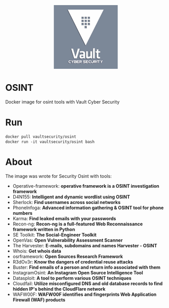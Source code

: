 <p align="center">
		<img src="img/vcb.gif" height=200 alt="Scorpion-Osint">
</p>

# OSINT 
Docker image for osint tools with Vault Cyber Security

# Run
```docker
docker pull vaultsecurity/osint
docker run -it vaultsecurity/osint bash
```

# About
The image was wrote for Security Osint with tools:
  -  Operative-framework: __operative framework is a OSINT investigation framework__
  -  D4N155: __Intelligent and dynamic wordlist using OSINT__
  -  Sherlock: __Find usernames across social networks__
  -  PhoneInfoga: __Advanced information gathering & OSINT tool for phone numbers__
  -  Karma: __Find leaked emails with your passwords__
  -  Recon-ng: __Recon-ng is a full-featured Web Reconnaissance framework written in Python__
  -  SE Toolkit: __The Social-Engineer Toolkit__
  -  OpenVas: __Open Vulnerability Assessment Scanner__ 
  -  The Harvester: __E-mails, subdomains and names Harvester - OSINT__
  -  Whois: __Get whois data__
  -  osrframework: __Open Sources Research Framework__
  -  R3dOv3r: __Know the dangers of credential reuse attacks__
  -  Buster: __Find emails of a person and return info associated with them__
  -  InstagramOsint: __An Instagram Open Source Intelligence Tool__ 
  -  Datasploit: __A tool to perform various OSINT techniques__
  -  Cloudfail: __Utilize misconfigured DNS and old database records to find hidden IP's behind the CloudFlare network__
  -  WAFW00F: __WAFW00F identifies and fingerprints Web Application Firewall (WAF) products__


